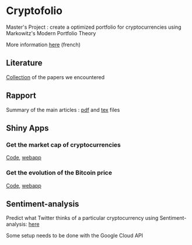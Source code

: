 # Cryptofolio

Master's Project : create a optimized portfolio for cryptocurrencies using Markowitz's Modern Portfolio Theory

More information [here](http://androide.lip6.fr/?q=node/384) (french)
## Literature

[Collection](Literature) of the papers we encountered

## Rapport

Summary of the main articles : [pdf](Rapport/Rapport.pdf) and [tex](Rapport/Rapport.tex) files

## Shiny Apps

### Get the market cap of cryptocurrencies

[Code](market_cap), [webapp](https://cryptofolio.shinyapps.io/market_cap/)

### Get the evolution of the Bitcoin price

[Code](bitcoin_price), [webapp](https://cryptofolio.shinyapps.io/my_app/)

## Sentiment-analysis

Predict what Twitter thinks of a particular cryptocurrency using Sentiment-analysis: [here](sentiment_analysis)

Some setup needs to be done with the Google Cloud API
